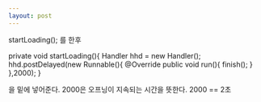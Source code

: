 ```yaml
---
layout: post
---
```


startLoading();
를 한후




 private void startLoading(){
        Handler hhd = new Handler();
        hhd.postDelayed(new Runnable(){
            @Override
            public void run(){
                finish();
            }
        },2000);
    }

    
을 밑에 넣어준다.
2000은 오프닝이 지속되는 시간을 뜻한다.
2000 == 2초